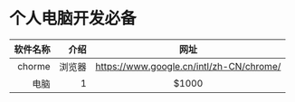 # 个人电脑开发必备

|软件名称|介绍|网址|
|-------:|-------:|:------:|
|chorme|浏览器|https://www.google.cn/intl/zh-CN/chrome/|
|电脑|1|\$1000|
